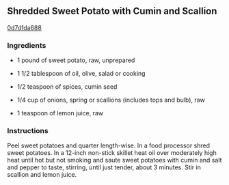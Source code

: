 ## Shredded Sweet Potato with Cumin and Scallion

[0d7dfda688](http://www.epicurious.com/recipes/food/views/shredded-sweet-potato-with-cumin-and-scallion-10068)

### Ingredients

 - 1 pound of sweet potato, raw, unprepared

 - 1 1/2 tablespoon of oil, olive, salad or cooking

 - 1/2 teaspoon of spices, cumin seed

 - 1/4 cup of onions, spring or scallions (includes tops and bulb), raw

 - 1 teaspoon of lemon juice, raw

### Instructions

Peel sweet potatoes and quarter length-wise. In a food processor shred sweet potatoes. In a 12-inch non-stick skillet heat oil over moderately high heat until hot but not smoking and saute sweet potatoes with cumin and salt and pepper to taste, stirring, until just tender, about 3 minutes. Stir in scallion and lemon juice.
